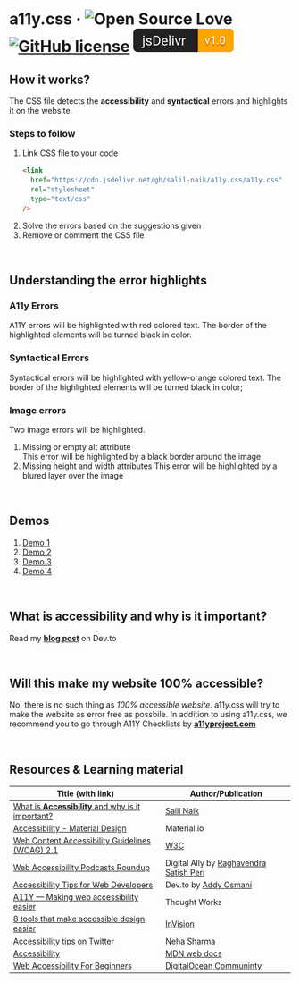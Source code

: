 # a11y.css &middot; ![Open Source Love](https://badges.frapsoft.com/os/v2/open-source.svg?v=103) [![GitHub license](https://img.shields.io/badge/license-MIT-blue.svg)](LICENSE) ![jsDelivr Hits](images/jsDelivr-new.svg)

## How it works?

The CSS file detects the <b>accessibility</b> and <b>syntactical</b> errors and highlights it on the website.

### Steps to follow

1. Link CSS file to your code
   ```html
   <link
     href="https://cdn.jsdelivr.net/gh/salil-naik/a11y.css/a11y.css"
     rel="stylesheet"
     type="text/css"
   />
   ```
2. Solve the errors based on the suggestions given
3. Remove or comment the CSS file

<br>

## Understanding the error highlights

### A11y Errors

A11Y errors will be highlighted with red colored text. The border of the highlighted elements will be turned black in color.

### Syntactical Errors

Syntactical errors will be highlighted with yellow-orange colored text. The border of the highlighted elements will be turned black in color;

### Image errors

Two image errors will be highlighted.

1. Missing or empty alt attribute  
   This error will be highlighted by a black border around the image
2. Missing height and width attributes
   This error will be highlighted by a blured layer over the image

<br />

## Demos

1. [Demo 1](https://salil-naik.github.io/a11y-demo/demo-1/index.html)
1. [Demo 2](https://salil-naik.github.io/a11y-demo/demo-2/index.html)
1. [Demo 3](https://salil-naik.github.io/a11y-demo/demo-3/index.html)
1. [Demo 4](https://livio30.github.io/)

<br />

## What is <b>accessibility</b> and why is it important?

Read my **[blog post](https://dev.to/salilnaik/what-is-web-a11y-and-why-is-it-important-4fic)** on Dev.to

<br />

## Will this make my website 100% accessible?

No, there is no such thing as <i>100% accessible website</i>. a11y.css will try to make the website as error free as possbile. In addition to using a11y.css, we recommend you to go through A11Y Checklists by <a href="https://www.a11yproject.com/checklist/"><b>a11yproject.com</b></a>

<br />

## Resources & Learning material

| Title (with link)                                                                          | Author/Publication                               |
| ------------------------------------------------------------------------------------------ | ------------------------------------------------ |
| [What is **Accessibility** and why is it important?]()                                     | [Salil Naik](https://twitter.com/__salil_naik__) |
| [Accessibility - Material Design](https://material.io/design/usability/accessibility.html) | Material.io                                      |
| [Web Content Accessibility Guidelines (WCAG) 2.1](https://www.w3.org/TR/WCAG21/)           | [W3C](https://www.w3.org/)                       |
| [Web Accessibility Podcasts Roundup](https://www.digitala11y.com/web-accessibility-podcasts-rountup/) | Digital Ally by [Raghavendra Satish Peri](https://www.digitala11y.com/author/digitala11y/) |      
| [Accessibility Tips for Web Developers](https://dev.to/addyosmani/accessibility-tips-for-web-developers-4cn0) | Dev.to by [Addy Osmani](https://dev.to/addyosmani) |
| [A11Y — Making web accessibility easier](https://www.thoughtworks.com/podcasts/a11y)       | Thought Works                                    |
| [8 tools that make accessible design easier](https://www.invisionapp.com/inside-design/accessibility-tools/) | [InVision](https://www.invisionapp.com/)                                          |
| [Accessibility tips on Twitter](https://twitter.com/a11ytips1)                             | [Neha Sharma](https://twitter.com/hellonehha)    |
| [Accessibility](https://developer.mozilla.org/en-US/docs/Learn/Accessibility)              | [MDN web docs](https://developer.mozilla.org/en-US/docs/Learn/Accessibility) |
| [Web Accessibility For Beginners](https://www.digitalocean.com/community/tutorials/web-accessibility-for-beginners) | [DigitalOcean Communinty](https://www.digitalocean.com/community) |
